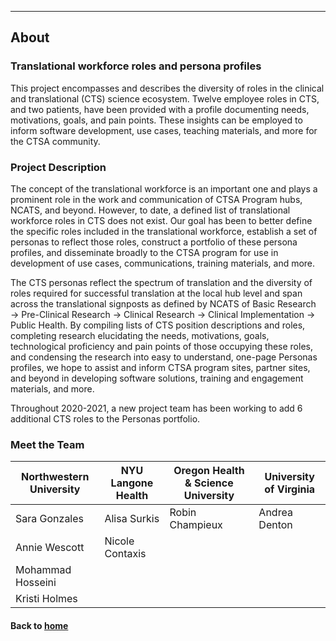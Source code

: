 ---
## About

### Translational workforce roles and persona profiles

This project encompasses and describes the diversity of roles in the clinical and translational (CTS) science ecosystem. Twelve employee roles in CTS, and two patients, have been provided with a profile documenting needs, motivations, goals, and pain points. These insights can be employed to inform software development, use cases, teaching materials, and more for the CTSA community. 


### Project Description

The concept of the translational workforce is an important one and plays a prominent role in the work and communication of CTSA Program hubs, NCATS, and beyond. However, to date, a defined list of translational workforce roles in CTS does not exist. Our goal has been to better define the specific roles included in the translational workforce, establish a set of personas to reflect those roles, construct a portfolio of these persona profiles, and disseminate broadly to the CTSA program for use in development of use cases, communications, training materials, and more.

The CTS personas reflect the spectrum of translation and the diversity of roles required for successful translation at the local hub level and span across the translational signposts as defined by NCATS of Basic Research →  Pre-Clinical Research → Clinical Research → Clinical Implementation → Public Health. By compiling lists of CTS position descriptions and roles, completing research elucidating the needs, motivations, goals, technological proficiency and pain points of those occupying these roles, and condensing the research into easy to understand, one-page Personas profiles, we hope to assist and inform CTSA program sites, partner sites, and beyond in developing software solutions, training and engagement materials, and more.

Throughout 2020-2021, a new project team has been working to add 6 additional CTS roles to the Personas portfolio.

### Meet the Team

| Northwestern University | NYU Langone Health | Oregon Health & Science University | University of Virginia |
| --- | --- | --- | --- |
| Sara Gonzales | Alisa Surkis | Robin Champieux | Andrea Denton |
| Annie Wescott | Nicole Contaxis |    |     |    
| Mohammad Hosseini |        |    |     |  
| Kristi Holmes |        |    |     |  

#### Back to [home](https://galterdatalab.github.io/CTS-Personas/)
